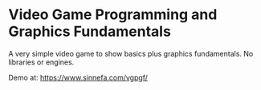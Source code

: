 # Video Game Programming and Graphics Fundamentals
A very simple video game to show basics plus graphics fundamentals. No libraries or engines. 

Demo at: https://www.sinnefa.com/vgpgf/

